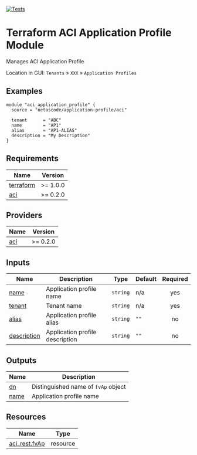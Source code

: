 <!-- BEGIN_TF_DOCS -->
[![Tests](https://github.com/netascode/terraform-aci-application-profile/actions/workflows/test.yml/badge.svg)](https://github.com/netascode/terraform-aci-application-profile/actions/workflows/test.yml)

# Terraform ACI Application Profile Module

Manages ACI Application Profile

Location in GUI:
`Tenants` » `XXX` » `Application Profiles`

## Examples

```hcl
module "aci_application_profile" {
  source = "netascode/application-profile/aci"

  tenant      = "ABC"
  name        = "AP1"
  alias       = "AP1-ALIAS"
  description = "My Description"
}

```

## Requirements

| Name | Version |
|------|---------|
| <a name="requirement_terraform"></a> [terraform](#requirement\_terraform) | >= 1.0.0 |
| <a name="requirement_aci"></a> [aci](#requirement\_aci) | >= 0.2.0 |

## Providers

| Name | Version |
|------|---------|
| <a name="provider_aci"></a> [aci](#provider\_aci) | >= 0.2.0 |

## Inputs

| Name | Description | Type | Default | Required |
|------|-------------|------|---------|:--------:|
| <a name="input_name"></a> [name](#input\_name) | Application profile name | `string` | n/a | yes |
| <a name="input_tenant"></a> [tenant](#input\_tenant) | Tenant name | `string` | n/a | yes |
| <a name="input_alias"></a> [alias](#input\_alias) | Application profile alias | `string` | `""` | no |
| <a name="input_description"></a> [description](#input\_description) | Application profile description | `string` | `""` | no |

## Outputs

| Name | Description |
|------|-------------|
| <a name="output_dn"></a> [dn](#output\_dn) | Distinguished name of `fvAp` object |
| <a name="output_name"></a> [name](#output\_name) | Application profile name |

## Resources

| Name | Type |
|------|------|
| [aci_rest.fvAp](https://registry.terraform.io/providers/netascode/aci/latest/docs/resources/rest) | resource |
<!-- END_TF_DOCS -->